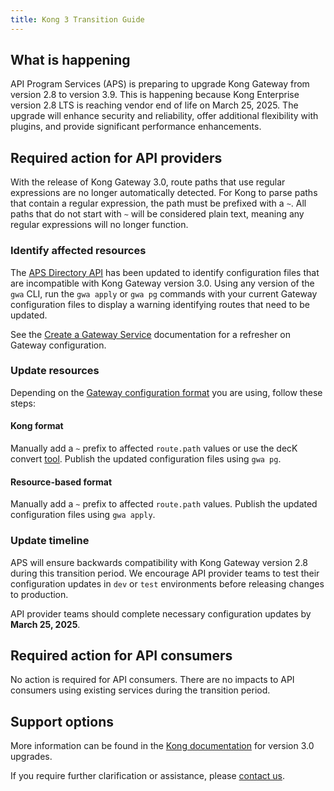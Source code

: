 ```yaml
---
title: Kong 3 Transition Guide
---
```

 
## What is happening

API Program Services (APS) is preparing to upgrade Kong Gateway
from version 2.8 to version 3.9. This is happening because Kong Enterprise
version 2.8 LTS is reaching vendor end of life on March 25, 2025. The upgrade
will enhance security and reliability, offer additional flexibility with
plugins, and provide significant performance enhancements.

## Required action for API providers

With the release of Kong Gateway 3.0, route paths that use regular expressions
are no longer automatically detected. For Kong to parse paths that contain a
regular expression, the path must be prefixed with a `~`. All paths that do not
start with `~` will be considered plain text, meaning any regular expressions
will no longer function.

### Identify affected resources

The [APS Directory API](https://api.gov.bc.ca/ds/api/v3/console/#/Gateway%20Services/publish-gateway-config)
has been updated to identify configuration files that are incompatible with Kong
Gateway version 3.0. Using any version of the `gwa` CLI, run the `gwa apply` or
`gwa pg` commands with your current Gateway configuration files to display a
warning identifying routes that need to be updated.

See the [Create a Gateway Service](how-to/create-gateway-service) documentation
for a refresher on Gateway configuration.

### Update resources

Depending on the [Gateway configuration format](concepts/gateway-config/#gateway-configuration-formats)
you are using, follow these steps:

#### Kong format

Manually add a `~` prefix to affected `route.path` values or use the decK convert
[tool](https://docs.konghq.com/deck/reference/3.0-upgrade/#convert-declarative-configuration-files).
Publish the updated configuration files using `gwa pg`.

#### Resource-based format

Manually add a `~` prefix to affected `route.path` values. Publish the updated
configuration files using `gwa apply`.

### Update timeline

APS will ensure backwards compatibility with Kong Gateway version 2.8 during
this transition period. We encourage API provider teams to test their
configuration updates in `dev` or `test` environments before releasing changes
to production.

API provider teams should complete necessary configuration updates by
**March 25, 2025**.

## Required action for API consumers

No action is required for API consumers. There are no impacts to API consumers
using existing services during the transition period.

## Support options

More information can be found in the [Kong documentation](https://docs.konghq.com/deck/reference/3.0-upgrade/)
for version 3.0 upgrades.

If you require further clarification or assistance, please [contact us](how-to/get-support).
